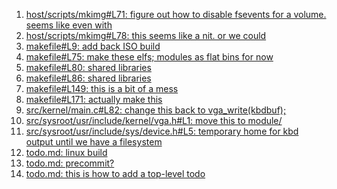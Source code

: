 1. [host/scripts/mkimg#L71: figure out how to disable fsevents for a volume. seems like even with](host/scripts/mkimg#L71)
2. [host/scripts/mkimg#L78: this seems like a nit. or we could](host/scripts/mkimg#L78)
3. [makefile#L9: add back ISO build](makefile#L9)
4. [makefile#L75: make these elfs; modules as flat bins for now](makefile#L75)
5. [makefile#L80: shared libraries](makefile#L80)
6. [makefile#L86: shared libraries](makefile#L86)
7. [makefile#L149: this is a bit of a mess](makefile#L149)
8. [makefile#L171: actually make this](makefile#L171)
9. [src/kernel/main.c#L82: change this back to vga_write(kbdbuf);](src/kernel/main.c#L82)
10. [src/sysroot/usr/include/kernel/vga.h#L1: move this to module/](src/sysroot/usr/include/kernel/vga.h#L1)
11. [src/sysroot/usr/include/sys/device.h#L5: temporary home for kbd output until we have a filesystem](src/sysroot/usr/include/sys/device.h#L5)
12. [todo.md: linux build](todo.md)
13. [todo.md: precommit?](todo.md)
14. [todo.md: this is how to add a top-level todo](todo.md)

[comment]: # (linux build)
[comment]: # (precommit?)
[comment]: # (this is how to add a top-level todo)
